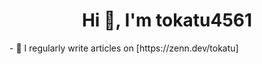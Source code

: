<h1 align="center">Hi 👋, I'm tokatu4561</h1>
- 📝 I regularly write articles on [https://zenn.dev/tokatu]
